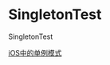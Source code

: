 SingletonTest
=============

SingletonTest

[iOS中的单例模式](http://sjpsega.com/blog/2014/05/25/singleton-in-ios/)